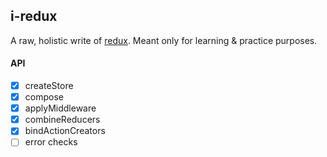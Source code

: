 ## i-redux

A raw, holistic write of [redux](https://github.com/reduxjs/redux). Meant only for learning & practice purposes.

#### API

- [x] createStore
- [x] compose
- [x] applyMiddleware
- [x] combineReducers
- [x] bindActionCreators
- [ ] error checks
